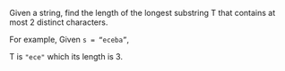 Given a string, find the length of the longest substring T that contains at most 2 distinct characters.

For example, Given ```s = “eceba”```,

T is ```"ece"``` which its length is 3.

